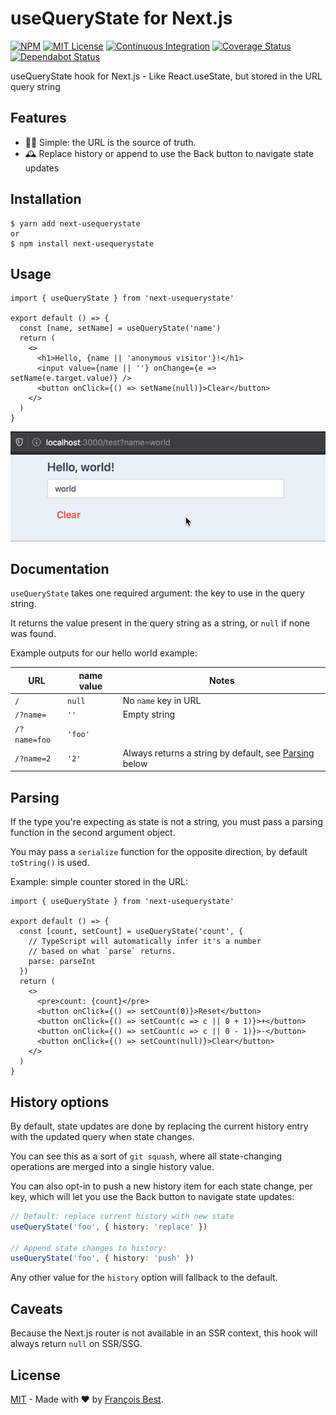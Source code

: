 # useQueryState for Next.js

[![NPM](https://img.shields.io/npm/v/next-usequerystate?color=red)](https://www.npmjs.com/package/next-usequerystate)
[![MIT License](https://img.shields.io/github/license/47ng/next-usequerystate.svg?color=blue)](https://github.com/47ng/next-usequerystate/blob/next/LICENSE)
[![Continuous Integration](https://github.com/47ng/next-usequerystate/workflows/Continuous%20Integration/badge.svg?branch=next)](https://github.com/47ng/next-usequerystate/actions)
[![Coverage Status](https://coveralls.io/repos/github/47ng/next-usequerystate/badge.svg?branch=next)](https://coveralls.io/github/47ng/next-usequerystate?branch=next)
[![Dependabot Status](https://api.dependabot.com/badges/status?host=github&repo=47ng/next-usequerystate)](https://dependabot.com)

useQueryState hook for Next.js - Like React.useState, but stored in the URL query string

## Features

- 🧘‍♀️ Simple: the URL is the source of truth.
- 🕰 Replace history or append to use the Back button to navigate state updates

## Installation

```shell
$ yarn add next-usequerystate
or
$ npm install next-usequerystate
```

## Usage

```tsx
import { useQueryState } from 'next-usequerystate'

export default () => {
  const [name, setName] = useQueryState('name')
  return (
    <>
      <h1>Hello, {name || 'anonymous visitor'}!</h1>
      <input value={name || ''} onChange={e => setName(e.target.value)} />
      <button onClick={() => setName(null)}>Clear</button>
    </>
  )
}
```

![](./useQueryState.gif)

## Documentation

`useQueryState` takes one required argument: the key to use in the query string.

It returns the value present in the query string as a string, or `null` if none
was found.

Example outputs for our hello world example:

| URL          | name value | Notes                                                             |
| ------------ | ---------- | ----------------------------------------------------------------- |
| `/`          | `null`     | No `name` key in URL                                              |
| `/?name=`    | `''`       | Empty string                                                      |
| `/?name=foo` | `'foo'`    |
| `/?name=2`   | `'2'`      | Always returns a string by default, see [Parsing](#parsing) below |

## Parsing

If the type you're expecting as state is not a string, you must pass a parsing
function in the second argument object.

You may pass a `serialize` function
for the opposite direction, by default `toString()` is used.

Example: simple counter stored in the URL:

```tsx
import { useQueryState } from 'next-usequerystate'

export default () => {
  const [count, setCount] = useQueryState('count', {
    // TypeScript will automatically infer it's a number
    // based on what `parse` returns.
    parse: parseInt
  })
  return (
    <>
      <pre>count: {count}</pre>
      <button onClick={() => setCount(0)}>Reset</button>
      <button onClick={() => setCount(c => c || 0 + 1)}>+</button>
      <button onClick={() => setCount(c => c || 0 - 1)}>-</button>
      <button onClick={() => setCount(null)}>Clear</button>
    </>
  )
}
```

## History options

By default, state updates are done by replacing the current history entry with
the updated query when state changes.

You can see this as a sort of `git squash`, where all state-changing
operations are merged into a single history value.

You can also opt-in to push a new history item for each state change,
per key, which will let you use the Back button to navigate state
updates:

```ts
// Default: replace current history with new state
useQueryState('foo', { history: 'replace' })

// Append state changes to history:
useQueryState('foo', { history: 'push' })
```

Any other value for the `history` option will fallback to the default.

## Caveats

Because the Next.js router is not available in an SSR context, this
hook will always return `null` on SSR/SSG.

## License

[MIT](https://github.com/47ng/next-usequerystate/blob/next/LICENSE) - Made with ❤️ by [François Best](https://francoisbest.com).
